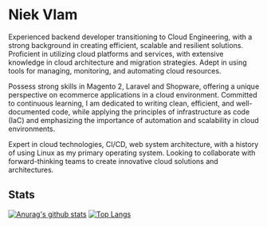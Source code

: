 # Niek Vlam

Experienced backend developer transitioning to Cloud Engineering, with a strong background in creating efficient, scalable and resilient solutions. Proficient in utilizing cloud platforms and services, with extensive knowledge in cloud architecture and migration strategies. Adept in using tools for managing, monitoring, and automating cloud resources.

Possess strong skills in Magento 2, Laravel and Shopware, offering a unique perspective on ecommerce applications in a cloud environment. Committed to continuous learning, I am dedicated to writing clean, efficient, and well-documented code, while applying the principles of infrastructure as code (IaC) and emphasizing the importance of automation and scalability in cloud environments.

Expert in cloud technologies, CI/CD, web system architecture, with a history of using Linux as my primary operating system. Looking to collaborate with forward-thinking teams to create innovative cloud solutions and architectures.

## Stats
[![Anurag's github stats](https://github-readme-stats.vercel.app/api?username=Alphaegen&show_icons=true&line_height=27&count_private=true&title_color=ffffff&text_color=c9cacc&icon_color=2bbc8a&bg_color=1d1f21&hide_border=true&count_private=true)](https://github.com/Alphaegen/Alphaegen)
[![Top Langs](https://github-readme-stats.vercel.app/api/top-langs/?username=Alphaegen&show_icons=true&line_height=27&count_private=true&title_color=ffffff&text_color=c9cacc&icon_color=2bbc8a&bg_color=1d1f21&hide_border=true&count_private=true)](https://github.com/Alphaegen/Alphaegen)


<!-- links to your social media accounts -->

[1]: https://twitter.com/Alphaegen
[2]: https://www.linkedin.com/in/niekvlam/
[3]: https://www.instagram.com/alphaegen/
[4]: https://www.facebook.com/Alphaegen/
